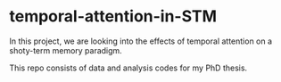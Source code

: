 # temporal-attention-in-STM

In this project, we are looking into the effects of temporal attention on a shoty-term memory paradigm.

This repo consists of data and analysis codes for my PhD thesis.
